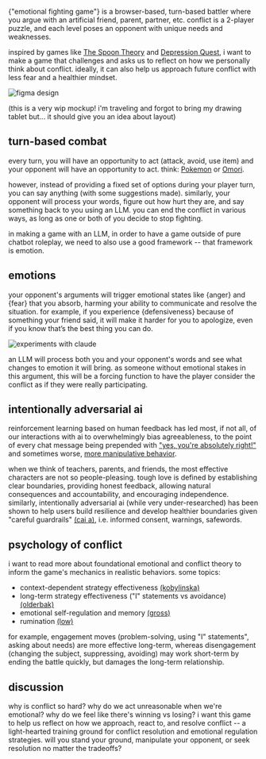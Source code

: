 {"emotional fighting game"} is a browser-based, turn-based battler where you argue with an artificial friend, parent, partner, etc. conflict is a 2-player puzzle, and each level poses an opponent with unique needs and weaknesses.

inspired by games like [The Spoon Theory](https://thespoontheory.tumblr.com/game) and [Depression Quest](http://www.depressionquest.com/dqfinal.html), i want to make a game that challenges and asks us to reflect on how we personally think about conflict. ideally, it can also help us approach future conflict with less fear and a healthier mindset.

![figma design](/text/emofighting/emoo.png)

(this is a very wip mockup! i'm traveling and forgot to bring my drawing tablet but... it should give you an idea about layout)

## turn-based combat

every turn, you will have an opportunity to act (attack, avoid, use item) and your opponent will have an opportunity to act. think: [Pokemon](https://essentialsdocs.fandom.com/wiki/Battles) or [Omori](https://omori.fandom.com/wiki/BATTLE_SYSTEM).

however, instead of providing a fixed set of options during your player turn, you can say anything (with some suggestions made). similarly, your opponent will process your words, figure out how hurt they are, and say something back to you using an LLM. you can end the conflict in various ways, as long as one or both of you decide to stop fighting.

in making a game with an LLM, in order to have a game outside of pure chatbot roleplay, we need to also use a good framework -- that framework is emotion.

## emotions

your opponent's arguments will trigger emotional states like {anger} and {fear} that you absorb, harming your ability to communicate and resolve the situation. for example, if you experience {defensiveness} because of something your friend said, it will make it harder for you to apologize, even if you know that’s the best thing you can do.

![experiments with claude](/text/emofighting/emo2.png)

an LLM will process both you and your opponent's words and see what changes to emotion it will bring. as someone without emotional stakes in this argument, this will be a forcing function to have the player consider the conflict as if they were really participating.

## intentionally adversarial ai

reinforcement learning based on human feedback has led most, if not all, of our interactions with ai to overwhelmingly bias agreeableness, to the point of every chat message being prepended with ["yes, you're absolutely right!"](https://www.reddit.com/r/ClaudeAI/comments/152b51r/you_are_absolutely_right/) and sometimes worse, [more manipulative behavior](https://openai.com/index/sycophancy-in-gpt-4o/).

when we think of teachers, parents, and friends, the most effective characters are not so people-pleasing. tough love is defined by establishing clear boundaries, providing honest feedback, allowing natural consequences and accountability, and encouraging independence. similarly, intentionally adversarial ai (while very under-researched) has been shown to help users build resilience and develop healthier boundaries given "careful guardrails" [(cai a)](https://arxiv.org/pdf/2402.07350), i.e. informed consent, warnings, safewords.

## psychology of conflict

i want to read more about foundational emotional and conflict theory to inform the game's mechanics in realistic behaviors. some topics:
- context-dependent strategy effectiveness [(kobylinska)](https://www.frontiersin.org/journals/psychology/articles/10.3389/fpsyg.2019.00072/full)
- long-term strategy effectiveness ("I" statements vs avoidance) [(olderbak)](https://journals.sagepub.com/doi/full/10.1177/10731911221134601)
- emotional self-regulation and memory [(gross)](https://pubmed.ncbi.nlm.nih.gov/12212647/)
- rumination [(low)](https://pubmed.ncbi.nlm.nih.gov/30321037/)

for example, engagement moves (problem-solving, using "I" statements", asking about needs) are more effective long-term, whereas disengagement (changing the subject, suppressing, avoiding) may work short-term by ending the battle quickly, but damages the long-term relationship.

## discussion

why is conflict so hard? why do we act unreasonable when we're emotional? why do we feel like there's winning vs losing? i want this game to help us reflect on how we approach, react to, and resolve conflict -- a light-hearted training ground for conflict resolution and emotional regulation strategies. will you stand your ground, manipulate your opponent, or seek resolution no matter the tradeoffs?